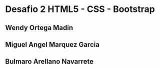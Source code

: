 # Desafio 2 HTML5 - CSS - Bootstrap 
## Wendy Ortega Madin
## Miguel Angel Marquez Garcia
## Bulmaro Arellano Navarrete 
